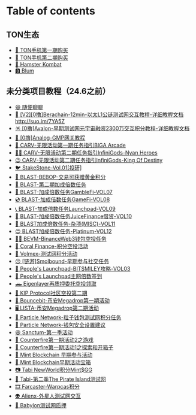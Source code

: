 # Table of contents

## TON生态

* [🥎 TON手机第一期购买](README.md)
* [🏉 TON手机第二期购买](ton-sheng-tai/ton-shou-ji-di-er-qi-gou-mai.md)
* [🐹 Hamster Kombat](ton-sheng-tai/hamster-kombat.md)
* [🅱️ Blum](ton-sheng-tai/blum.md)

## 未分类项目教程（24.6之前）

* [😄 随便聊聊](wei-fen-lei-xiang-mu-jiao-cheng-24.6-zhi-qian/sui-bian-liao-liao.md)
* [🐻 \[V2\]\[0撸\]Berachain-12min-以太L1公链测试网交互教程-详细教程文档http://suo.im/7YA5Z](wai-bo-sang-web3-kong-tou-jiao-cheng/v20-lu-berachain12min-yi-tai-l1-gong-lian-ce-shi-wang-jiao-hu-jiao-cheng-xiang-xi-jiao-cheng-wen-dan.md)
* [🪅 \[0撸\]Avalon-早期测试网元宇宙融资2300万交互积分教程-详细教程文档](wei-fen-lei-xiang-mu-jiao-cheng-24.6-zhi-qian/0-lu-avalon-zao-qi-ce-shi-wang-yuan-yu-zhou-rong-zi-2300-wan-jiao-hu-ji-fen-jiao-cheng-xiang-xi-jiao.md)
* [🤭 \[0撸\]Analog-GMP网关教程](wei-fen-lei-xiang-mu-jiao-cheng-24.6-zhi-qian/0-lu-analoggmp-wang-guan-jiao-cheng.md)
* [🚛 CARV-无限活动第一期任务指引BIGA Arcade](wei-fen-lei-xiang-mu-jiao-cheng-24.6-zhi-qian/carv-wu-xian-huo-dong-di-yi-qi-ren-wu-zhi-yin-biga-arcade.md)
* [🦸‍♀️ CARV-无限活动第二期任务指引InfiniGods-Nyan Heroes](wei-fen-lei-xiang-mu-jiao-cheng-24.6-zhi-qian/carv-wu-xian-huo-dong-di-er-qi-ren-wu-zhi-yin-infinigodsnyan-heroes.md)
* [😉 CARV-无限活动第二期任务指引InfiniGods-King Of Destiny](wei-fen-lei-xiang-mu-jiao-cheng-24.6-zhi-qian/carv-wu-xian-huo-dong-di-er-qi-ren-wu-zhi-yin-infinigodsking-of-destiny.md)
* [🐦 StakeStone-Vol.01\[投研\]](wei-fen-lei-xiang-mu-jiao-cheng-24.6-zhi-qian/stakestonevol.01-tou-yan.md)
* [🏹 BLAST-BEBOP-交易可获赠黄金积分](wei-fen-lei-xiang-mu-jiao-cheng-24.6-zhi-qian/blastbebop-jiao-yi-ke-huo-zeng-huang-jin-ji-fen.md)
* [🥸 BLAST-第二期加成倍数任务](wei-fen-lei-xiang-mu-jiao-cheng-24.6-zhi-qian/blast-di-er-qi-jia-cheng-bei-shu-ren-wu.md)
* [🚛 BLAST-加成倍数任务GambleFi-VOL07](wei-fen-lei-xiang-mu-jiao-cheng-24.6-zhi-qian/blast-jia-cheng-bei-shu-ren-wu-gamblefivol07.md)
* [💿 BLAST-加成倍数任务GameFi-VOL08](wei-fen-lei-xiang-mu-jiao-cheng-24.6-zhi-qian/blast-jia-cheng-bei-shu-ren-wu-gamefivol08.md)
* [📞 BLAST-加成倍数任务Launchpad-VOL09](wei-fen-lei-xiang-mu-jiao-cheng-24.6-zhi-qian/blast-jia-cheng-bei-shu-ren-wu-launchpadvol09.md)
* [👋 BLAST-加成倍数任务JuiceFinance借贷-VOL10](wei-fen-lei-xiang-mu-jiao-cheng-24.6-zhi-qian/blast-jia-cheng-bei-shu-ren-wu-juicefinance-jie-dai-vol10.md)
* [🤩 BLAST加成倍数任务-杂项(MISC)-VOL11](wei-fen-lei-xiang-mu-jiao-cheng-24.6-zhi-qian/blast-jia-cheng-bei-shu-ren-wu-za-xiang-miscvol11.md)
* [😍 BLAST加成倍数任务-Platinum-VOL12](wei-fen-lei-xiang-mu-jiao-cheng-24.6-zhi-qian/blast-jia-cheng-bei-shu-ren-wu-platinumvol12.md)
* [🚵‍♀️ BEVM-BinanceWeb3钱包空投任务](wei-fen-lei-xiang-mu-jiao-cheng-24.6-zhi-qian/bevmbinanceweb3-qian-bao-kong-tou-ren-wu.md)
* [🛞 Coral Finance-积分空投活动](wei-fen-lei-xiang-mu-jiao-cheng-24.6-zhi-qian/coral-finance-ji-fen-kong-tou-huo-dong.md)
* [🎣 Volmex-测试网积分活动](wei-fen-lei-xiang-mu-jiao-cheng-24.6-zhi-qian/volmex-ce-shi-wang-ji-fen-huo-dong.md)
* [😚 \[链游\]Smolbound-早期参与社交任务](wei-fen-lei-xiang-mu-jiao-cheng-24.6-zhi-qian/lian-you-smolbound-zao-qi-can-yu-she-jiao-ren-wu.md)
* [🚐 People's Launchpad-BITSMILEY攻略-VOL03](wei-fen-lei-xiang-mu-jiao-cheng-24.6-zhi-qian/peoples-launchpadbitsmiley-gong-le-vol03.md)
* [🥎 People's Launchpad主网倍数签到](wei-fen-lei-xiang-mu-jiao-cheng-24.6-zhi-qian/peoples-launchpad-zhu-wang-bei-shu-qian-dao.md)
* [🛻 Eigenlayer再质押委托空投领取](wei-fen-lei-xiang-mu-jiao-cheng-24.6-zhi-qian/eigenlayer-zai-zhi-ya-wei-tuo-kong-tou-ling-qu.md)
* [🎣 KIP Protocol社区空投第二期](wei-fen-lei-xiang-mu-jiao-cheng-24.6-zhi-qian/kip-protocol-she-qu-kong-tou-di-er-qi.md)
* [🦽 Bouncebit-币安Megadrop第一期活动](wei-fen-lei-xiang-mu-jiao-cheng-24.6-zhi-qian/bouncebit-bi-an-megadrop-di-yi-qi-huo-dong.md)
* [🖥️ LISTA-币安Megadrop第二期活动](wei-fen-lei-xiang-mu-jiao-cheng-24.6-zhi-qian/lista-bi-an-megadrop-di-er-qi-huo-dong.md)
* [💛 Particle Network-粒子钱包测试网积分任务](wei-fen-lei-xiang-mu-jiao-cheng-24.6-zhi-qian/particle-network-li-zi-qian-bao-ce-shi-wang-ji-fen-ren-wu.md)
* [📲 Particle Network-钱包安全设置建议](wei-fen-lei-xiang-mu-jiao-cheng-24.6-zhi-qian/particle-network-qian-bao-an-quan-she-zhi-jian-yi.md)
* [😆 Sanctum-第一季活动](wei-fen-lei-xiang-mu-jiao-cheng-24.6-zhi-qian/sanctum-di-yi-ji-huo-dong.md)
* [🚡 Counterfire第一期活动2之游戏](wei-fen-lei-xiang-mu-jiao-cheng-24.6-zhi-qian/counterfire-di-yi-qi-huo-dong-2-zhi-you-xi.md)
* [🚨 Counterfire第一期活动1之探索和开箱子](wei-fen-lei-xiang-mu-jiao-cheng-24.6-zhi-qian/counterfire-di-yi-qi-huo-dong-1-zhi-tan-suo-he-kai-xiang-zi.md)
* [🌲 Mint Blockchain 早期参与活动](wei-fen-lei-xiang-mu-jiao-cheng-24.6-zhi-qian/mint-blockchain-zao-qi-can-yu-huo-dong.md)
* [🌲 Mint Blockchain早期活动宝箱](wei-fen-lei-xiang-mu-jiao-cheng-24.6-zhi-qian/mint-blockchain-zao-qi-huo-dong-bao-xiang.md)
* [📷 Tabi NewWorld积分Mint$GG](wei-fen-lei-xiang-mu-jiao-cheng-24.6-zhi-qian/tabi-newworld-ji-fen-mintgg.md)
* [📸 Tabi-第二季The Pirate Island测试网](wei-fen-lei-xiang-mu-jiao-cheng-24.6-zhi-qian/tabi-di-er-ji-the-pirate-island-ce-shi-wang.md)
* [🎞️ Farcaster-Warpcas积分](wei-fen-lei-xiang-mu-jiao-cheng-24.6-zhi-qian/farcasterwarpcas-ji-fen.md)
* [👽 Alienx-外星人测试网交互](wei-fen-lei-xiang-mu-jiao-cheng-24.6-zhi-qian/alienx-wai-xing-ren-ce-shi-wang-jiao-hu.md)
* [👼 Babylon测试网质押](wei-fen-lei-xiang-mu-jiao-cheng-24.6-zhi-qian/babylon-ce-shi-wang-zhi-ya.md)
